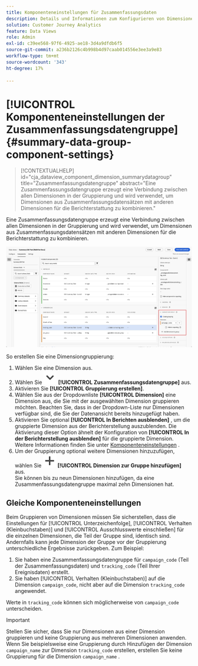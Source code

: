 ```yaml
---
title: Komponenteneinstellungen für Zusammenfassungsdaten
description: Details und Informationen zum Konfigurieren von Dimensionen aus Datensätzen, um sicherzustellen, dass Sie ordnungsgemäß über Zusammenfassungsdaten berichten können.
solution: Customer Journey Analytics
feature: Data Views
role: Admin
exl-id: c39ee568-97f6-4925-ae18-3d4a9dfdb6f5
source-git-commit: a236b2126c4b998b4d97caab014556e3ee3a9e83
workflow-type: tm+mt
source-wordcount: '343'
ht-degree: 17%

---
```


# [!UICONTROL Komponenteneinstellungen der Zusammenfassungsdatengruppe] {#summary-data-group-component-settings}

<!-- markdownlint-disable MD034 -->

>[!CONTEXTUALHELP]
>id="cja_dataview_component_dimension_summarydatagroup"
>title="Zusammenfassungsdatengruppe"
>abstract="Eine Zusammenfassungsdatengruppe erzeugt eine Verbindung zwischen allen Dimensionen in der Gruppierung und wird verwendet, um Dimensionen aus Zusammenfassungsdatensätzen mit anderen Dimensionen für die Berichterstattung zu kombinieren."

<!-- markdownlint-enable MD034 -->


Eine Zusammenfassungsdatengruppe erzeugt eine Verbindung zwischen allen Dimensionen in der Gruppierung und wird verwendet, um Dimensionen aus Zusammenfassungsdatensätzen mit anderen Dimensionen für die Berichterstattung zu kombinieren.

![Komponenteneinstellungen der Zusammenfassungsdatengruppe](/help/data-views/assets/summary-data-group.png)

So erstellen Sie eine Dimensiongruppierung:

1. Wählen Sie eine Dimension aus.
1. Wählen Sie ![ChevronDown](/help/assets/icons/ChevronDown.svg) **[!UICONTROL Zusammenfassungsdatengruppe]** aus.
1. Aktivieren Sie **[!UICONTROL Gruppierung erstellen]**.
1. Wählen Sie aus der Dropdownliste **[!UICONTROL Dimension]** eine Dimension aus, die Sie mit der ausgewählten Dimension gruppieren möchten. Beachten Sie, dass in der Dropdown-Liste nur Dimensionen verfügbar sind, die Sie der Datenansicht bereits hinzugefügt haben.
1. Aktivieren Sie optional **[!UICONTROL In Berichten ausblenden]** , um die gruppierte Dimension aus der Berichterstellung auszublenden. Die Aktivierung dieser Option ähnelt der Konfiguration von **[!UICONTROL In der Berichterstellung ausblenden]** für die gruppierte Dimension. Weitere Informationen finden Sie unter [Komponenteneinstellungen](overview.md) .
1. Um der Gruppierung optional weitere Dimensionen hinzuzufügen, wählen Sie ![Hinzufügen](/help/assets/icons/Add.svg) **[!UICONTROL Dimension zur Gruppe hinzufügen]** aus.<br/>Sie können bis zu neun Dimensionen hinzufügen, da eine Zusammenfassungsdatengruppe maximal zehn Dimensionen hat.

## Gleiche Komponenteneinstellungen

Beim Gruppieren von Dimensionen müssen Sie sicherstellen, dass die Einstellungen für [!UICONTROL Unterzeichenfolge], [!UICONTROL Verhalten (Kleinbuchstaben)] und [!UICONTROL Ausschlusswerte einschließen] für die einzelnen Dimensionen, die Teil der Gruppe sind, identisch sind. Andernfalls kann jede Dimension der Gruppe vor der Gruppierung unterschiedliche Ergebnisse zurückgeben.
Zum Beispiel:

1. Sie haben eine Zusammenfassungsdatengruppe für `campaign_code` (Teil der Zusammenfassungsdaten) und `tracking_code` (Teil Ihrer Ereignisdaten) erstellt.
1. Sie haben [!UICONTROL Verhalten (Kleinbuchstaben)] auf die Dimension `campaign_code`, nicht aber auf die Dimension `tracking_code` angewendet.

Werte in `tracking_code` können sich möglicherweise von `campaign_code` unterscheiden.

>[!IMPORTANT]
>
>Stellen Sie sicher, dass Sie nur Dimensionen aus einer Dimension gruppieren und keine Gruppierung aus mehreren Dimensionen anwenden. Wenn Sie beispielsweise eine Gruppierung durch Hinzufügen der Dimension `campaign_name` zur Dimension `tracking_code` erstellen, erstellen Sie keine Gruppierung für die Dimension `campaign_name` .
>
